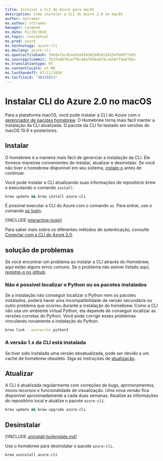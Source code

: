```yaml
---
title: Instalar a CLI do Azure para macOS
description: Como instalar a CLI do Azure 2.0 no macOS
author: sptramer
ms.author: sttramer
manager: carmonm
ms.date: 01/29/2018
ms.topic: conceptual
ms.prod: azure
ms.technology: azure-cli
ms.devlang: azure-cli
ms.openlocfilehash: 76b9afec92aa3da916382b85d2261547b6877e03
ms.sourcegitcommit: fb3fed8701aff6c46af856e8fdc3e56ff9a678bc
ms.translationtype: HT
ms.contentlocale: pt-BR
ms.lasthandoff: 07/11/2018
ms.locfileid: "38228913"
---
```

# <a name="install-azure-cli-20-on-macos"></a>Instalar CLI do Azure 2.0 no macOS

Para a plataforma macOS, você pode instalar a CLI do Azure com o [gerenciador de pacotes homebrew](http://brew.sh). O Homebrew torna mais fácil manter a instalação da CLI atualizada. O pacote da CLI foi testado em versões do macOS 10.9 e posteriores.

## <a name="install"></a>Instalar

O homebrew é a maneira mais fácil de gerenciar a instalação da CLI. Ele fornece maneiras convenientes de instalar, atualizar e desinstalar.
Se você não tiver o homebrew disponível em seu sistema, [instale-o](https://docs.brew.sh/Installation.html) antes de continuar.

Você pode instalar a CLI atualizando suas informações de repositório brew e executando o comando `install`:

```bash
brew update && brew install azure-cli
```

É possível executar a CLI do Azure com o comando `az`. Para entrar, use o comando [az login](/cli/azure/reference-index#az-login).

[!INCLUDE [interactive-login](includes/interactive-login.md)]

Para saber mais sobre os diferentes métodos de autenticação, consulte [Conectar com a CLI do Azure 2.0](authenticate-azure-cli.md).

## <a name="troubleshooting"></a>solução de problemas

Se você encontrar um problema ao instalar a CLI através do Homebrew, aqui estão alguns erros comuns. Se o problema não estiver listado aqui, [registre-o no github](https://github.com/Azure/azure-cli/issues).

### <a name="unable-to-find-python-or-installed-packages"></a>Não é possível localizar o Python ou os pacotes instalados

Se a instalação não conseguir localizar o Python nem os pacotes instalados, poderá haver uma incompatibilidade de versão secundária ou outro problema que ocorreu durante a instalação do homebrew. Como a CLI não usa um ambiente virtual Python, ela depende de conseguir localizar as versões corretas do Python. Você pode corrigir esses problemas vinculando novamente a instalação do Python.

```bash
brew link --overwrite python3
```

### <a name="cli-version-1x-is-installed"></a>A versão 1.x da CLI está instalada

Se tiver sido instalada uma versão desatualizada, pode ser devido a um cache de homebrew obsoleto. Siga as instruções de [atualização](#Update).

## <a name="update"></a>Atualizar

A CLI é atualizada regularmente com correções de bugs, aprimoramentos, novos recursos e funcionalidade de visualização. Uma nova versão fica disponível aproximadamente a cada duas semanas. Atualize as informações do repositório local e atualize o pacote `azure-cli`.

```bash
brew update && brew upgrade azure-cli
```

## <a name="uninstall"></a>Desinstalar

[!INCLUDE [uninstall-boilerplate.md](includes/uninstall-boilerplate.md)]

Use o homebrew para desinstalar o pacote `azure-cli`.

```bash
brew uninstall azure-cli
```
